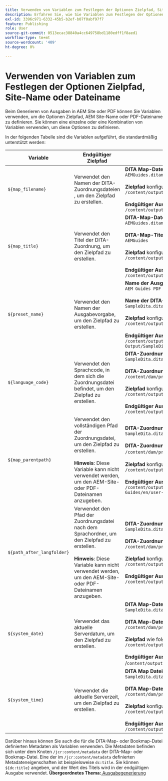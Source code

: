 ```yaml
---
title: Verwenden von Variablen zum Festlegen der Optionen Zielpfad, Site-Name oder Dateiname
description: Erfahren Sie, wie Sie Variablen zum Festlegen der Optionen „Zielpfad“, „Site-Name“ oder „Dateiname“ verwenden. Kenntnis der in AEM Guides unterstützten vordefinierten Variablen.
exl-id: 3396c971-6332-45b5-b2ef-b07f0abf97f7
feature: Publishing
role: User
source-git-commit: 0513ecac38840a4cc649758bd1180edff1f8aed1
workflow-type: tm+mt
source-wordcount: '409'
ht-degree: 0%

---
```


# Verwenden von Variablen zum Festlegen der Optionen Zielpfad, Site-Name oder Dateiname


Beim Generieren von Ausgaben in AEM Site oder PDF können Sie Variablen verwenden, um die Optionen Zielpfad, AEM Site-Name oder PDF-Dateiname zu definieren. Sie können eine einzelne oder eine Kombination von Variablen verwenden, um diese Optionen zu definieren.

In der folgenden Tabelle sind die Variablen aufgeführt, die standardmäßig unterstützt werden:

| Variable | Endgültiger Zielpfad | Beispiel |
| --- | --- | --- |
| `${map_filename}` | Verwendet den Namen der DITA-Zuordnungsdateien , um den Zielpfad zu erstellen. | **DITA Map-Dateiname**:<br>`AEMGuides.ditamap`<br><br>**Zielpfad** konfiguriert als:<br>`/content/output/sites/${map_filename}`<br><br>**Endgültiger Ausgabespeicherort**:<br>`/content/output/sites/aemGuides/AEMGuides.html` |
| `${map_title}` | Verwendet den Titel der DITA-Zuordnung, um den Zielpfad zu erstellen. | **DITA-Map-Dateiname**:<br>`AEMGuides.ditamap`<br><br>**DITA-Map-Titel**:<br>`AEMGuides`<br><br>**Zielpfad** konfiguriert als:<br>`/content/output/sites/${map_title}`<br><br>**Endgültiger Ausgabespeicherort**:<br>`/content/output/sites/AEMGuides/AEMGuides.html` |
| `${preset_name}` | Verwendet den Namen der Ausgabevorgabe, um den Zielpfad zu erstellen. | **Name der Ausgabevorgabe**:<br>`AEM Guides PDF Output`<br><br>**Name der DITA-Zuordnungsdatei**:<br>`SampleDita.ditamap`<br><br>**Zielpfad** konfiguriert als:<br>`/content/output/sites/${preset_name}`<br><br>**Endgültiger Ausgabespeicherort**:<br>`/content/output/sites/AEM Guides PDF Output/SampleDita.html` |
| `${language_code}` | Verwendet den Sprachcode, in dem sich die Zuordnungsdatei befindet, um den Zielpfad zu erstellen. | **DITA-Zuordnungsdateiname**:<br>`SampleDita.ditamap`<br><br>**DITA-Zuordnungsdateipfad**:<br>`/content/dam/projects/AEM-Guides/en/user-guide/`<br><br>**Zielpfad** konfiguriert als:<br>`/content/output/sites/${language_code}`<br><br>**Endgültiger Ausgabespeicherort**:<br>`/content/output/sites/en/SampleDita.html` |
| `${map_parentpath}` | Verwendet den vollständigen Pfad der Zuordnungsdatei, um den Zielpfad zu erstellen.<br><br>**Hinweis**: Diese Variable kann nicht verwendet werden, um den AEM-Site- oder PDF-Dateinamen anzugeben. | **DITA-Zuordnungsdateiname**:<br>`SampleDita.ditamap`<br><br>**DITA-Zuordnungsdateipfad**:<br>`/content/dam/projects/AEM-Guides/en/user-guide`/<br><br>**Zielpfad** konfiguriert als:<br>`/content/output/sites/${map_parentpath}`<br><br>**Endgültiger Ausgabespeicherort**:<br>`/content/output/sites/content/dam/projects/AEM-Guides/en/user-guide/SampleDita.html` |
| `${path_after_langfolder}` | Verwendet den Pfad der Zuordnungsdatei nach dem Sprachordner, um den Zielpfad zu erstellen.<br><br>**Hinweis**: Diese Variable kann nicht verwendet werden, um den AEM-Site- oder PDF-Dateinamen anzugeben. | **DITA-Zuordnungsdateiname**:<br>`SampleDita.ditamap`<br><br>**DITA-Zuordnungsdateipfad**:<br>`/content/dam/projects/AEM-Guides/en/user-guide/`<br><br>**Zielpfad** konfiguriert als:<br>`/content/output/sites/${path\_after\_langfolder}`<br><br>**Endgültiger Ausgabespeicherort**:<br>`/content/output/sites/user-guide/SampleDita.html` |
| `${system_date}` | Verwendet das aktuelle Serverdatum, um den Zielpfad zu erstellen. | **DITA Map-Dateiname**: <br> `SampleDita.ditamap` <br><br> **DITA Map-Dateipfad:** <br> `/content/dam/projects/AEM-Guides/en/user-guide/` <br><br> **Zielpfad** wie folgt konfiguriert: <br> `/content/output/sites/${system_date}` <br> <br> **Endgültiger Ausgabespeicherort:** <br> /`content/output/sites/08252023/SampleDita.html` |
| `${system_time}` | Verwendet die aktuelle Serverzeit, um den Zielpfad zu erstellen. | **DITA Map Dateiname:** <br>`SampleDita.ditamap` <br> <br> **DITA Map-Dateipfad:** <br>`/content/dam/projects/AEM-Guides/en/user-guide/` <br><Br>**Zielpfad** konfiguriert als: <br> `/content/output/sites/${system_time}`<br><br>**Endgültiger Ausgabespeicherort:**<br>`/content/output/sites/055612/SampleDita.html` |

Darüber hinaus können Sie auch die für die DITA-Map- oder Bookmap-Datei definierten Metadaten als Variablen verwenden. Die Metadaten befinden sich unter dem Knoten `/jcr:content/metadata` der DITA-Map- oder Bookmap-Datei. Eine der im `/jcr:content/metadata` definierten Metadateneigenschaften ist beispielsweise `dc:title`. Sie können `${dc:title}` angeben, und der Wert des Titels wird in der endgültigen Ausgabe verwendet.
**Übergeordnetes Thema:**[ Ausgabegenerierung](generate-output.md)

